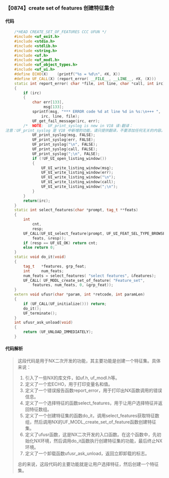 ### 【0874】create set of features 创建特征集合

#### 代码

```cpp
    /*HEAD CREATE_SET_OF_FEATURES CCC UFUN */  
    #include <uf_exit.h>  
    #include <stdio.h>  
    #include <stdlib.h>  
    #include <string.h>  
    #include <uf.h>  
    #include <uf_modl.h>  
    #include <uf_object_types.h>  
    #include <uf_ui.h>  
    #define ECHO(X)    (printf("%s = %d\n", #X, X))  
    #define UF_CALL(X) (report_error( __FILE__, __LINE__, #X, (X)))  
    static int report_error( char *file, int line, char *call, int irc)  
    {  
        if (irc)  
        {  
            char err[133],  
                 msg[133];  
            sprintf(msg, "*** ERROR code %d at line %d in %s:\n+++ ",  
                irc, line, file);  
            UF_get_fail_message(irc, err);  
        /*  NOTE:  UF_print_syslog is new in V18 译:翻译：
注意：UF_print_syslog 是 V18 中新增的功能，请只提供翻译，不要添加任何无关的内容。 */  
            UF_print_syslog(msg, FALSE);  
            UF_print_syslog(err, FALSE);  
            UF_print_syslog("\n", FALSE);  
            UF_print_syslog(call, FALSE);  
            UF_print_syslog(";\n", FALSE);  
            if (!UF_UI_open_listing_window())  
            {  
                UF_UI_write_listing_window(msg);  
                UF_UI_write_listing_window(err);  
                UF_UI_write_listing_window("\n");  
                UF_UI_write_listing_window(call);  
                UF_UI_write_listing_window(";\n");  
            }  
        }  
        return(irc);  
    }  
    static int select_features(char *prompt, tag_t **feats)  
    {  
        int  
            cnt,  
            resp;  
        UF_CALL(UF_UI_select_feature(prompt, UF_UI_FEAT_SEL_TYPE_BROWSEABLE, &cnt,  
            feats, &resp));  
        if (resp == UF_UI_OK) return cnt;  
        else return 0;  
    }  
    static void do_it(void)  
    {  
        tag_t   *features, grp_feat;  
        int     num_feats;  
        num_feats = select_features( "select features", &features);  
        UF_CALL( UF_MODL_create_set_of_feature( "Feature_set",  
            features, num_feats, 0, &grp_feat));  
    }  
    extern void ufusr(char *param, int *retcode, int paramLen)  
    {  
        if (UF_CALL(UF_initialize())) return;  
        do_it();  
        UF_terminate();  
    }  
    int ufusr_ask_unload(void)  
    {  
        return (UF_UNLOAD_IMMEDIATELY);  
    }

```

#### 代码解析

> 这段代码是用于NX二次开发的功能，其主要功能是创建一个特征集。具体来说：
>
> 1. 引入了一些NX的库文件，如uf.h, uf_modl.h等。
> 2. 定义了一个宏ECHO，用于打印变量名和值。
> 3. 定义了一个错误报告函数report_error，用于打印出NX函数调用的错误信息。
> 4. 定义了一个选择特征的函数select_features，用于让用户选择特征并返回特征数组。
> 5. 定义了一个创建特征集的函数do_it，调用select_features获取特征数组，然后调用NX的UF_MODL_create_set_of_feature函数创建特征集。
> 6. 定义了ufusr函数，这是NX二次开发的入口函数。在这个函数中，先初始化NX环境，然后调用do_it函数执行创建特征集的功能，最后终止NX环境。
> 7. 定义了一个卸载函数ufusr_ask_unload，返回立即卸载的标志。
>
> 总的来说，这段代码的主要功能就是让用户选择特征，然后创建一个特征集。
>

